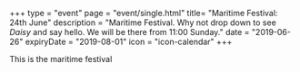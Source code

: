 +++
type = "event"
page = "event/single.html"
title= "Maritime Festival: 24th June"
description = "Maritime Festival. Why not drop down to see <em>Daisy</em> and say hello.  We will be there from 11:00 Sunday."
date = "2019-06-26"
expiryDate = "2019-08-01"
icon = "icon-calendar"
+++

This is the maritime festival
